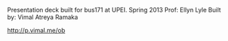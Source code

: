 Presentation deck built for bus171 at UPEI. Spring 2013 
Prof: Ellyn Lyle
Built by: Vimal Atreya Ramaka

http://p.vimal.me/ob